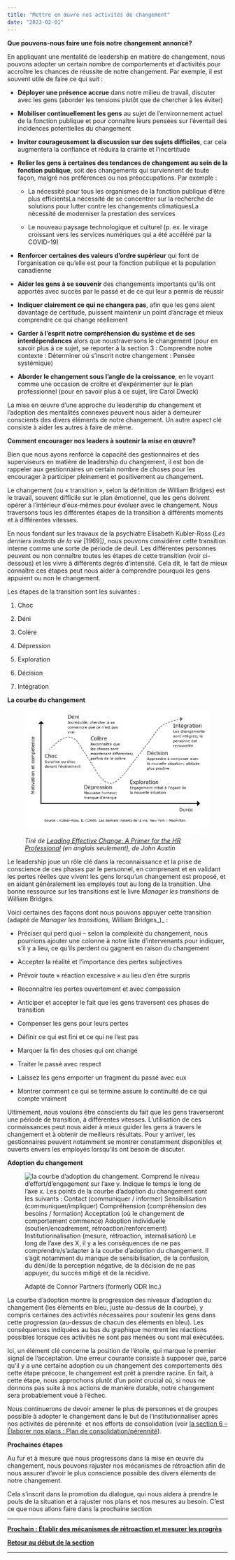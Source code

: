 ```yaml
---
title: "Mettre en œuvre nos activités de changement"
date: "2023-02-01"
---
```


**Que pouvons-nous faire une fois notre changement annoncé?**

En appliquant une mentalité de leadership en matière de changement, nous pouvons adopter un certain nombre de comportements et d’activités pour accroître les chances de réussite de notre changement. Par exemple, il est souvent utile de faire ce qui suit :

- **Déployer une présence accrue** dans notre milieu de travail, discuter avec les gens (aborder les tensions plutôt que de chercher à les éviter)

- **Mobiliser continuellement les gens** au sujet de l’environnement actuel de la fonction publique et pour connaître leurs pensées sur l’éventail des incidences potentielles du changement

- **Inviter courageusement la discussion sur des sujets difficiles**, car cela augmentera la confiance et réduira la crainte et l’incertitude

- **Relier les gens à certaines des tendances de changement au sein de la fonction publique**, soit des changements qui surviennent de toute façon, malgré nos préférences ou nos préoccupations. Par exemple :
    
    - La nécessité pour tous les organismes de la fonction publique d’être plus efficientsLa nécessité de se concentrer sur la recherche de solutions pour lutter contre les changements climatiquesLa nécessité de moderniser la prestation des services
    
    - Le nouveau paysage technologique et culturel (p. ex. le virage croissant vers les services numériques qui a été accéléré par la COVID-19)

- **Renforcer certaines des valeurs d’ordre supérieur** qui font de l’organisation ce qu’elle est pour la fonction publique et la population canadienne

- **Aider les gens à se souvenir** des changements importants qu’ils ont apportés avec succès par le passé et de ce qui leur a permis de réussir

- **Indiquer clairement ce qui ne changera pas**, afin que les gens aient davantage de certitude, puissent maintenir un point d’ancrage et mieux comprendre ce qui change réellement

- **Garder à l’esprit notre compréhension du système et de ses interdépendances** alors que noustraversons le changement (pour en savoir plus à ce sujet, se reporter à la section 3 : Comprendre notre contexte : Déterminer où s’inscrit notre changement : Pensée systémique)

- **Aborder le changement sous l’angle de la croissance**, en le voyant comme une occasion de croître et d’expérimenter sur le plan professionnel (pour en savoir plus à ce sujet, lire Carol Dweck)

La mise en œuvre d’une approche du leadership du changement et l’adoption des mentalités connexes peuvent nous aider à demeurer conscients des divers éléments de notre changement. Un autre aspect clé consiste à aider les autres à faire de même.

**Comment encourager nos leaders à soutenir la mise en œuvre?**

Bien que nous ayons renforcé la capacité des gestionnaires et des superviseurs en matière de leadership du changement, il est bon de rappeler aux gestionnaires un certain nombre de choses pour les encourager à participer pleinement et positivement au changement.

Le changement (ou « transition », selon la définition de William Bridges) est le travail, souvent difficile sur le plan émotionnel, que les gens doivent opérer à l’intérieur d’eux‑mêmes pour évoluer avec le changement. Nous traversons tous les différentes étapes de la transition à différents moments et à différentes vitesses.

En nous fondant sur les travaux de la psychiatre Elisabeth Kubler-Ross (_Les derniers instants de la vie_ \[1969\]_)_, nous pouvons considérer cette transition interne comme une sorte de période de deuil. Les différentes personnes peuvent ou non connaître toutes les étapes de cette transition (voir ci-dessous) et les vivre à différents degrés d’intensité. Cela dit, le fait de mieux connaître ces étapes peut nous aider à comprendre pourquoi les gens appuient ou non le changement.

Les étapes de la transition sont les suivantes :

1. Choc

3. Déni

5. Colère

7. Dépression

9. Exploration

11. Décision

13. Intégration

**La courbe du changement**

<figure>

![La courbe de changement au fil du temps dans un graphique linéaire. Une ligne et une flèche à l’extrême gauche indique le moral et la compétence. Une ligne en bas indique le temps. Il y a une flèche pointillée montrant les sommets et les creux du moral et de la compétence au fil du temps que nous avançons à travers un changement.](images/FLC-The-change-curve-FR-2.png)

<figcaption>

_Tiré de_ [_Leading Effective Change: A Primer for the HR Professional_](https://www.researchgate.net/publication/345819452_Leading_Effective_Change_A_Primer_for_the_HR_Professional) _(en anglais seulement), de John Austin_

</figcaption>

</figure>

Le leadership joue un rôle clé dans la reconnaissance et la prise de conscience de ces phases par le personnel, en comprenant et en validant les pertes réelles que vivent les gens lorsqu’un changement est proposé, et en aidant généralement les employés tout au long de la transition. Une bonne ressource sur les transitions est le livre _Manager les transitions_ de William Bridges.

Voici certaines des façons dont nous pouvons appuyer cette transition (adapté de _Manager les transitions,_ William Bridges_)_ :

- Préciser qui perd quoi – selon la complexité du changement, nous pourrions ajouter une colonne à notre liste d’intervenants pour indiquer, s’il y a lieu, ce qu’ils perdent ou gagnent en raison du changement

- Accepter la réalité et l’importance des pertes subjectives

- Prévoir toute « réaction excessive » au lieu d’en être surpris

- Reconnaître les pertes ouvertement et avec compassion

- Anticiper et accepter le fait que les gens traversent ces phases de transition

- Compenser les gens pour leurs pertes

- Définir ce qui est fini et ce qui ne l’est pas

- Marquer la fin des choses qui ont changé

- Traiter le passé avec respect

- Laissez les gens emporter un fragment du passé avec eux

- Montrer comment ce qui se termine assure la continuité de ce qui compte vraiment

Ultimement, nous voulons être conscients du fait que les gens traverseront une période de transition, à différentes vitesses. L’utilisation de ces connaissances peut nous aider à mieux guider les gens à travers le changement et à obtenir de meilleurs résultats. Pour y arriver, les gestionnaires peuvent notamment se montrer constamment disponibles et ouverts envers les employés lorsqu’ils ont besoin de discuter.

**Adoption du changement**

<figure>

![la courbe d’adoption du changement. Comprend le niveau d’effort/d’engagement sur l’axe y. Indique le temps le long de l’axe x. Les points de la courbe d’adoption du changement sont les suivants : Contact (communiquer / informer) Sensibilisation (communiquer/impliquer) Compréhension (compréhension des besoins / formation) Acceptation (où le changement de comportement commence) Adoption individuelle (soutien/encadrement, rétroaction/renforcement) Institutionnalisation (mesure, rétroaction, internalisation) Le long de l’axe des X, il y a les conséquences de ne pas comprendre/s’adapter à la courbe d’adoption du changement. Il s’agit notamment du manque de sensibilisation, de la confusion, du déni/de la perception négative, de la décision de ne pas appuyer, du succès mitigé et de la récidive.](images/FLC-Change-adoption-curve-FR-1024x565.png)

<figcaption>

Adapté de Connor Partners (formerly ODR Inc.)

</figcaption>

</figure>

La courbe d’adoption montre la progression des niveaux d’adoption du changement (les éléments en bleu, juste au-dessus de la courbe), y compris certaines des activités nécessaires pour soutenir les gens dans cette progression (au-dessus de chacun des éléments en bleu). Les conséquences indiquées au bas du graphique montrent les réactions possibles lorsque ces activités ne sont pas menées ou sont mal exécutées.

Ici, un élément clé concerne la position de l’étoile, qui marque le premier signal de l’acceptation. Une erreur courante consiste à supposer que, parce qu’il y a une certaine adoption ou un changement des comportements dès cette étape précoce, le changement est prêt à prendre racine. En fait, à cette étape, nous approchons plutôt d’un point crucial où, si nous ne donnons pas suite à nos actions de manière durable, notre changement sera probablement voué à l’échec.

Nous continuerons de devoir amener le plus de personnes et de groupes possible à adopter le changement dans le but de l’institutionnaliser après nos activités de pérennité  et nos efforts de consolidation (voir [la section 6 – Élaborer nos plans : Plan de consolidation/pérennité](/framework-for-leading-change/plan-de-consolidation-perennite/)).

**Prochaines étapes**

Au fur et à mesure que nous progressons dans la mise en œuvre du changement, nous pouvons rajuster nos mécanismes de rétroaction afin de nous assurer d’avoir le plus conscience possible des divers éléments de notre changement.

Cela s’inscrit dans la promotion du dialogue, qui nous aidera à prendre le pouls de la situation et à rajuster nos plans et nos mesures au besoin. C’est ce que nous allons faire dans la prochaine section

* * *

[****Prochain : Établir des mécanismes de rétroaction et mesurer les progrès****](/framework-for-leading-change/etablir-des-mecanismes-de-retroaction-et-mesurer-les-progres/)

[**Retour au début de la section**](/framework-for-leading-change/mise-en-oeuvre-du-changement/)

* * *
